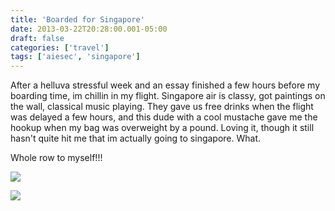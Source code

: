 ```yaml
---
title: 'Boarded for Singapore'
date: 2013-03-22T20:28:00.001-05:00
draft: false
categories: ['travel']
tags: ['aiesec', 'singapore']
---
```


After a helluva stressful week and an essay finished a few hours before my boarding time, im chillin in my flight. Singapore air is classy, got paintings on the wall, classical music playing. They gave us free drinks when the flight was delayed a few hours, and this dude with a cool mustache gave me the hookup when my bag was overweight by a pound. Loving it, though it still hasn't quite hit me that im actually going to singapore. What.

Whole row to myself!!!

 [![](http://lh4.ggpht.com/-vlCzBPEHszQ/UU0GW-dzhXI/AAAAAAAAMx8/8uAU-3axr4c/s640/IMG_20130322_203209.jpg)](http://lh4.ggpht.com/-vlCzBPEHszQ/UU0GW-dzhXI/AAAAAAAAMx8/8uAU-3axr4c/s1600/IMG_20130322_203209.jpg)

 [![](http://lh4.ggpht.com/-vaCM2fcuZ4c/UU0IETmpwoI/AAAAAAAAMyQ/axwnpAOrduo/s640/IMG_20130322_203832.jpg)](http://lh4.ggpht.com/-vaCM2fcuZ4c/UU0IETmpwoI/AAAAAAAAMyQ/axwnpAOrduo/s1600/IMG_20130322_203832.jpg)
